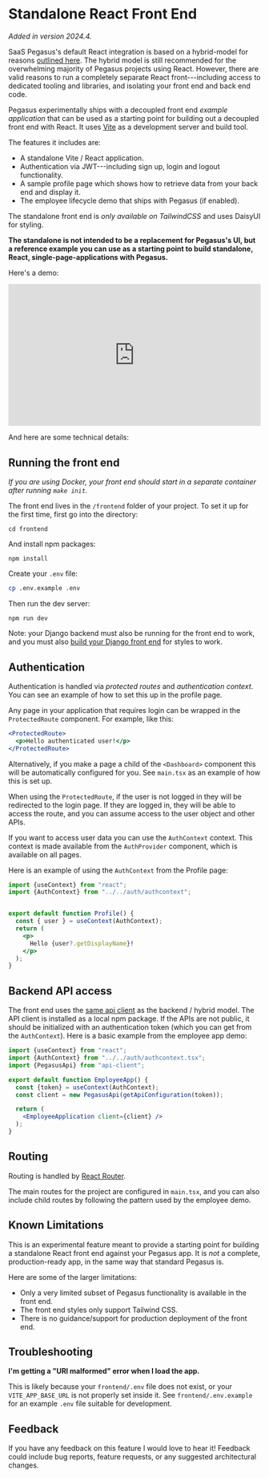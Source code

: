 Standalone React Front End
==========================

*Added in version 2024.4.*

SaaS Pegasus's default React integration is based on a hybrid-model for reasons
[outlined here](https://www.saaspegasus.com/guides/modern-javascript-for-django-developers/client-server-architectures/#enter-the-hybrid-architecture).
The hybrid model is still recommended for the overwhelming majority of Pegasus projects using React.
However, there are valid reasons to run a completely separate React front---including access to dedicated tooling and libraries,
and isolating your front end and back end code.

Pegasus experimentally ships with a decoupled front end *example application* that can be used as a starting point for building
out a decoupled front end with React.
It uses [Vite](https://vitejs.dev/) as a development server and build tool.

The features it includes are:

- A standalone Vite / React application.
- Authentication via JWT---including sign up, login and logout functionality.
- A sample profile page which shows how to retrieve data from your back end and display it.
- The employee lifecycle demo that ships with Pegasus (if enabled).

The standalone front end is *only available on TailwindCSS* and uses DaisyUI for styling.

**The standalone is not intended to be a replacement for Pegasus's UI, but a reference example you can use
as a starting point to build standalone, React, single-page-applications with Pegasus.**

Here's a demo:

<div style="position: relative; padding-bottom: 56.25%; height: 0; overflow: hidden; max-width: 100%; height: auto; margin-bottom: 1em;">
    <iframe src="https://www.youtube.com/embed/8CcTs2SdMLk" frameborder="0" allowfullscreen style="position: absolute; top: 0; left: 0; width: 100%; height: 100%;"></iframe>
</div>


And here are some technical details:

## Running the front end

*If you are using Docker, your front end should start in a separate container after running `make init`.*

The front end lives in the `/frontend` folder of your project.
To set it up for the first time, first go into the directory:

```
cd frontend
```

And install npm packages:

```
npm install
```

Create your `.env` file:

```bash
cp .env.example .env
```

Then run the dev server:

```
npm run dev
```

Note: your Django backend must also be running for the front end to work,
and you must also [build your Django front end](front-end.md) for styles to work.


## Authentication

Authentication is handled via *protected routes* and *authentication context*.
You can see an example of how to set this up in the profile page.

Any page in your application that requires login can be wrapped in the `ProtectedRoute` component.
For example, like this:

```jsx
<ProtectedRoute>
  <p>Hello authenticated user!</p>
</ProtectedRoute>
```

Alternatively, if you make a page a child of the `<Dashboard>` component this will be automatically configured for you.
See `main.tsx` as an example of how this is set up.

When using the `ProtectedRoute`, if the user is not logged in they will be redirected to the login page.
If they are logged in, they will be able to access the route, and you can assume access
to the user object and other APIs.

If you want to access user data you can use the `AuthContext` context.
This context is made available from the `AuthProvider` component, which is available on all pages.

Here is an example of using the `AuthContext` from the Profile page:

```jsx
import {useContext} from "react";
import {AuthContext} from "../../auth/authcontext";


export default function Profile() {
  const { user } = useContext(AuthContext);
  return (
    <p>
      Hello {user?.getDisplayName}!
    </p>
  );
}
```

## Backend API access

The front end uses the [same api client](apis.md#api-clients) as the backend / hybrid model.
The API client is installed as a local npm package.
If the APIs are not public, it should be initialized with an authentication token (which you can get from the `AuthContext`).
Here is a basic example from the employee app demo:

```jsx
import {useContext} from "react";
import {AuthContext} from "../../auth/authcontext.tsx";
import {PegasusApi} from "api-client";

export default function EmployeeApp() {
  const {token} = useContext(AuthContext);
  const client = new PegasusApi(getApiConfiguration(token));

  return (
    <EmployeeApplication client={client} />
  );
}
```

## Routing

Routing is handled by [React Router](https://reactrouter.com/en/main).

The main routes for the project are configured in `main.tsx`, and you can also include child routes
by following the pattern used by the employee demo.

## Known Limitations

This is an experimental feature meant to provide a starting point for building a standalone React front end against your Pegasus app.
It is *not* a complete, production-ready app, in the same way that standard Pegasus is.

Here are some of the larger limitations:

- Only a very limited subset of Pegasus functionality is available in the front end.
- The front end styles only support Tailwind CSS.
- There is no guidance/support for production deployment of the front end.

## Troubleshooting

**I'm getting a "URI malformed" error when I load the app.**

This is likely because your `frontend/.env` file does not exist, or your `VITE_APP_BASE_URL` is not
properly set inside it. See `frontend/.env.example` for an example `.env` file suitable for development.

## Feedback

If you have any feedback on this feature I would love to hear it!
Feedback could include bug reports, feature requests, or any suggested architectural changes. 
